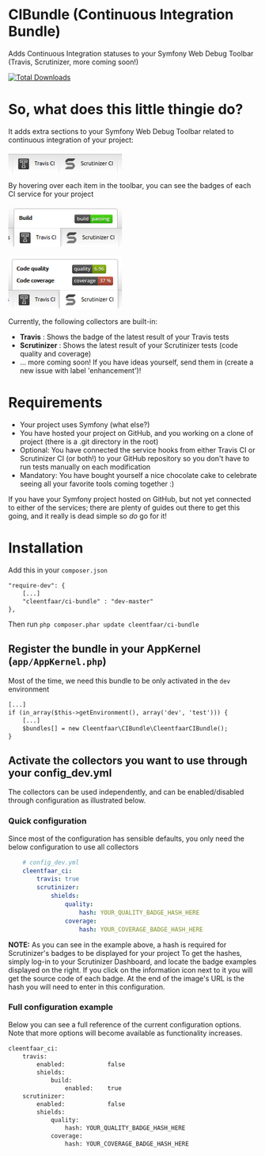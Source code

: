 CIBundle (Continuous Integration Bundle)
========================================

Adds Continuous Integration statuses to your Symfony Web Debug Toolbar (Travis, Scrutinizer, more coming soon!)

[![Total Downloads](https://poser.pugx.org/cleentfaar/ci-bundle/d/total.png)](https://packagist.org/packages/cleentfaar/ci-bundle)


# So, what does this little thingie do?

It adds extra sections to your Symfony Web Debug Toolbar related to continuous integration of your project:

![CIBundle](screenshot.png "CIBundle Screenshot")

By hovering over each item in the toolbar, you can see the badges of each CI service for your project

![CIBundle](screenshot_travis.png "CIBundle Travis Screenshot")

![CIBundle](screenshot_scrutinizer.png "CIBundle Scrutinizer Screenshot")

Currently, the following collectors are built-in:
+ **Travis** : Shows the badge of the latest result of your Travis tests
+ **Scrutinizer** : Shows the latest result of your Scrutinizer tests (code quality and coverage)
+ ... more coming soon! If you have ideas yourself, send them in (create a new issue with label 'enhancement')!


# Requirements

+ Your project uses Symfony (what else?)
+ You have hosted your project on GitHub, and you working on a clone of project (there is a .git directory in the root)
+ Optional: You have connected the service hooks from either Travis CI or Scrutinizer CI (or both!) to your GitHub
repository so you don't have to run tests manually on each modification
+ Mandatory: You have bought yourself a nice chocolate cake to celebrate seeing all your favorite tools coming together :)

If you have your Symfony project hosted on GitHub, but not yet connected to either of the services; there are plenty of
guides out there to get this going, and it really is dead simple so *do* go for it!


# Installation

Add this in your `composer.json`

    "require-dev": {
        [...]
        "cleentfaar/ci-bundle" : "dev-master"
    },

Then run `php composer.phar update cleentfaar/ci-bundle`


## Register the bundle in your AppKernel (`app/AppKernel.php`)

Most of the time, we need this bundle to be only activated in the `dev` environment

    [...]
    if (in_array($this->getEnvironment(), array('dev', 'test'))) {
        [...]
        $bundles[] = new Cleentfaar\CIBundle\CleentfaarCIBundle();
    }


## Activate the collectors you want to use through your config_dev.yml

The collectors can be used independently, and can be enabled/disabled through configuration as illustrated below.


### Quick configuration

Since most of the configuration has sensible defaults, you only need the below configuration to use all collectors

```yaml
    # config_dev.yml
    cleentfaar_ci:
        travis: true
        scrutinizer:
            shields:
                quality:
                    hash: YOUR_QUALITY_BADGE_HASH_HERE
                coverage:
                    hash: YOUR_COVERAGE_BADGE_HASH_HERE
```

**NOTE:** As you can see in the example above, a hash is required for Scrutinizer's badges to be displayed for your project
To get the hashes, simply log-in to your Scrutinizer Dashboard, and locate the badge examples displayed on the right.
If you click on the information icon next to it you will get the source code of each badge. At the end of the image's URL
 is the hash you will need to enter in this configuration.


### Full configuration example

Below you can see a full reference of the current configuration options. Note that more options will become available as
functionality increases.

    cleentfaar_ci:
        travis:
            enabled:            false
            shields:
                build:
                    enabled:    true
        scrutinizer:
            enabled:            false
            shields:
                quality:
                    hash: YOUR_QUALITY_BADGE_HASH_HERE
                coverage:
                    hash: YOUR_COVERAGE_BADGE_HASH_HERE
